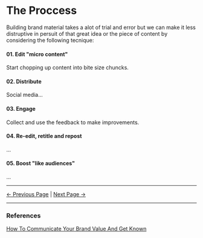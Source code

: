 # The Proccess

Building brand material takes a alot of trial and error but we can make it less distruptive in persuit of that great idea or the piece of content by considering the following tecnique:

#### 01. Edit "micro content"

Start chopping up content into bite size chuncks.

#### 02. Distribute

Social media...

#### 03. Engage

Collect and use the feedback to make improvements.

#### 04. Re-edit, retitle and repost

...

#### 05. Boost "like audiences"

...

<hr/>

[<- Previous Page](./index.html)
|
[Next Page ->](./index.html)

<hr/>

### References

[How To Communicate Your Brand Value And Get Known](https://www.youtube.com/watch?v=hjIQ-ubJ6JU)
